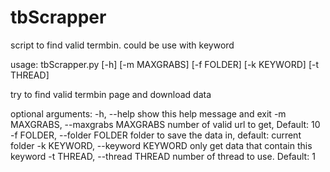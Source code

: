 # tbScrapper

script to find valid termbin. could be use with keyword 

usage: tbScrapper.py [-h] [-m MAXGRABS] [-f FOLDER] [-k KEYWORD] [-t THREAD]

try to find valid termbin page and download data

optional arguments:
  -h, --help            show this help message and exit
  -m MAXGRABS, --maxgrabs MAXGRABS
                       number of valid url to get, Default: 10
  -f FOLDER, --folder FOLDER
                       folder to save the data in, default: current folder
  -k KEYWORD, --keyword KEYWORD
                       only get data that contain this keyword
  -t THREAD, --thread THREAD
                       number of thread to use. Default: 1
